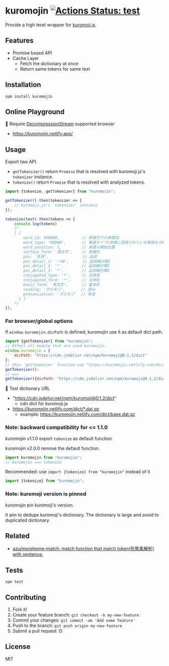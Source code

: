 # kuromojin [![Actions Status: test](https://github.com/azu/kuromojin/workflows/test/badge.svg)](https://github.com/azu/kuromojin/actions?query=workflow%3A"test")

Provide a high level wrapper for [kuromoji.js](https://github.com/takuyaa/kuromoji.js "kuromoji.js").

## Features

- Promise based API
- Cache Layer
    - Fetch the dictionary at once
    - Return same tokens for same text

## Installation

    npm install kuromojin

## Online Playground

📝 Require [DecompressionStream](https://developer.mozilla.org/ja/docs/Web/API/DecompressionStream) supported browser

- <https://kuromojin.netlify.app/>

## Usage

Export two API.

- `getTokenizer()` return `Promise` that is resolved with kuromoji.js's `tokenizer` instance.
- `tokenize()` return `Promise` that is resolved with analyzed tokens.

```js
import {tokenize, getTokenizer} from "kuromojin";

getTokenizer().then(tokenizer => {
    // kuromoji.js's `tokenizer` instance
});

tokenize(text).then(tokens => {
    console.log(tokens)
    /*
    [ {
        word_id: 509800,          // 辞書内での単語ID
        word_type: 'KNOWN',       // 単語タイプ(辞書に登録されている単語ならKNOWN, 未知語ならUNKNOWN)
        word_position: 1,         // 単語の開始位置
        surface_form: '黒文字',    // 表層形
        pos: '名詞',               // 品詞
        pos_detail_1: '一般',      // 品詞細分類1
        pos_detail_2: '*',        // 品詞細分類2
        pos_detail_3: '*',        // 品詞細分類3
        conjugated_type: '*',     // 活用型
        conjugated_form: '*',     // 活用形
        basic_form: '黒文字',      // 基本形
        reading: 'クロモジ',       // 読み
        pronunciation: 'クロモジ'  // 発音
      } ]
    */
});
```

### For browser/global options

If `window.kuromojin.dicPath` is defined, kuromojin use it as default dict path.

```js
import {getTokenizer} from "kuromojin";
// Affect all module that are used kuromojin.
window.kuromojin = {
    dicPath: "https://cdn.jsdelivr.net/npm/kuromoji@0.1.2/dict"
};
// this `getTokenizer` function use "https://kuromojin.netlify.com/dict" 
getTokenizer();
// === 
getTokenizer({dicPath: "https://cdn.jsdelivr.net/npm/kuromoji@0.1.2/dict"})
```

:memo: Test dictionary URL

- "https://cdn.jsdelivr.net/npm/kuromoji@0.1.2/dict"
    - cdn dict for kuromoji.js
- https://kuromojin.netlify.com/dict/*.dat.gz
    - example: https://kuromojin.netlify.com/dict/base.dat.gz

### Note: backward compatibility for <= 1.1.0

kuromojin v1.1.0 export `tokenize` as default function.

kuromojin v2.0.0 remove the default function.

```js
import kuromojin from "kuromojin";
// kuromojin === tokenize
```

Recommended: use `import {tokenize} from "kuromojin"` instead of it

```js
import {tokenize} from "kuromojin";
```

### Note: kuromoji version is pinned

kuromojin pin kuromoji's version.

It aim to dedupe kuromoji's dictionary.
The dictionary is large and avoid to duplicated dictionary. 

## Related

- [azu/morpheme-match: match function that match token(形態素解析) with sentence.](https://github.com/azu/morpheme-match/tree/master)

## Tests

    npm test

## Contributing

1. Fork it!
2. Create your feature branch: `git checkout -b my-new-feature`
3. Commit your changes: `git commit -am 'Add some feature'`
4. Push to the branch: `git push origin my-new-feature`
5. Submit a pull request :D

## License

MIT
